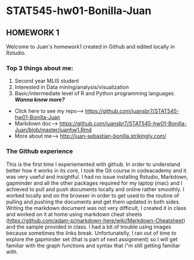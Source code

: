 # STAT545-hw01-Bonilla-Juan
## HOMEWORK 1

Welcome to Juan's homework1 created in Github and edited locally in Rstudio.

### Top 3 things about me: ###
1) Second year MLIS student 
2) Interested in Data mining/analysis/visualization 
3) Basic/intermediate level of R and Python programming languages.   
***Wanna know more?*** 
* Click here to see my repo--> https://github.com/juansbr7/STAT545-hw01-Bonilla-Juan
* Markdown doc--> https://github.com/juansbr7/STAT545-hw01-Bonilla-Juan/blob/master/juanhw1.Rmd
* More about me-->  http://juan-sebastian-bonilla.strikingly.com/


### The Github experience ###
This is the first time I experiemented with github. In order to understand better how it works in its core, I took the Git course in codeacademy and it was very useful and insightful. I had no issue installing Rstudio, Markdown, gapminder and all the other packages required for my laptop (mac) and I achieved to pull and push documents locally and online rather smoothly. I worked locally and on the browser in order to get used to the routine of pulling and pushing the documents and get them updated in both sides. 
Writing the markdown document was not very difficult, I created it in class and worked on it at home using markdown cheat sheets (https://github.com/adam-p/markdown-here/wiki/Markdown-Cheatsheet) and the sample provided in class. I had a bit of trouble using images because sometimes the links break. Unfortunatelly, I ran out of time to explore the gapminder set (that is part of next assignment) so I will get familiar with the graph functions and syntax that i"m still getting familiar with.
